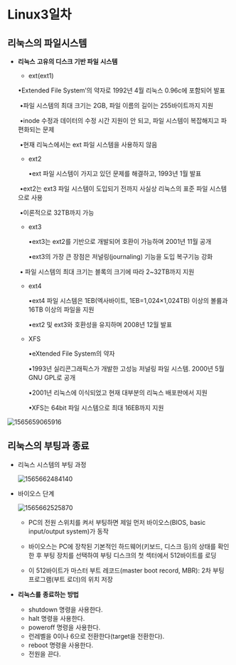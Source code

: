 # Linux3일차

## 	리눅스의 파일시스템	

- **리눅스** **고유의 디스크 기반 파일** **시스템**

  - ext(ext1)

  •Extended File System’의 약자로  1992년 4월 리눅스 0.96c에 포함되어 발표

  ​	•파일 시스템의 최대 크기는 2GB, 파일 이름의 길이는 255바이트까지 지원

  ​	•inode 수정과 데이터의 수정 시간 지원이 안 되고, 파일 시스템이 복잡해지고 파편화되는 문제

  ​	•현재 리눅스에서는 ext 파일 시스템을 사용하지 않음

  - ext2

    •ext 파일 시스템이 가지고 있던 문제를 해결하고, 1993년 1월 발표

  ​	•ext2는 ext3 파일 시스템이 도입되기 전까지 사실상 리눅스의 표준 파일 시스템으로 사용

  ​	•이론적으로 32TB까지 가능	

  - ext3

    •ext3는 ext2를 기반으로 개발되어 호환이 가능하며 2001년 11월 공개

    •ext3의 가장 큰 장점은 저널링(journaling) 기능을 도입 복구기능 강화

  ​	• 파일 시스템의 최대 크기는 블록의 크기에 따라 2~32TB까지 지원

  - ext4

    •ext4 파일 시스템은 1EB(엑사바이트, 1EB=1,024×1,024TB) 이상의 볼륨과 16TB 이상의 파일을 지원

    •ext2 및 ext3와 호환성을 유지하며 2008년 12월 발표	

  - XFS

    •eXtended File System의 약자

    •1993년 실리콘그래픽스가 개발한 고성능 저널링 파일 시스템. 2000년 5월 GNU GPL로 공개

    •2001년 리눅스에 이식되었고 현재 대부분의 리눅스 배포판에서 지원

    •XFS는 64bit 파일 시스템으로 최대 16EB까지 지원

![1565659065916](C:\Users\student\AppData\Roaming\Typora\typora-user-images\1565659065916.png)



## 	리눅스의 부팅과 종료

- 리눅스 시스템의 부팅 과정

  ![1565662484140](C:\Users\student\AppData\Roaming\Typora\typora-user-images\1565662484140.png)

- 바이오스 단계

  ![1565662525870](C:\Users\student\AppData\Roaming\Typora\typora-user-images\1565662525870.png)

  - PC의 전원 스위치를 켜서 부팅하면 제일 먼저 바이오스(BIOS, basic input/output system)가 동작

  - 바이오스는 PC에 장착된 기본적인 하드웨어(키보드, 디스크 등)의 상태를 확인한 후 부팅 장치를 선택하여 부팅 디스크의 첫 섹터에서 512바이트를 로딩

  - 이 512바이트가 마스터 부트 레코드(master boot record, MBR): 2차 부팅 프로그램(부트 로더)의 위치 저장



- **리눅스를** **종료하는** **방법**
  - shutdown 명령을 사용한다.
  - halt 명령을 사용한다.
  - poweroff 명령을 사용한다.
  - 런레벨을 0이나 6으로 전환한다(target을 전환한다).
  - reboot 명령을 사용한다.
  - 전원을 끈다.